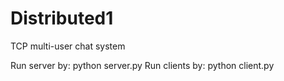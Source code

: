 # Distributed1
TCP multi-user chat system

Run server by: python server.py
Run clients by: python client.py
